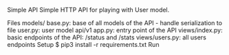 Simple API
Simple HTTP API for playing with User model.

Files
models/
base.py: base of all models of the API - handle serialization to file
user.py: user model
api/v1
app.py: entry point of the API
views/index.py: basic endpoints of the API: /status and /stats
views/users.py: all users endpoints
Setup
$ pip3 install -r requirements.txt
Run
